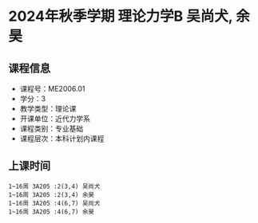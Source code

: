 # 2024年秋季学期 理论力学B 吴尚犬, 余昊






## 课程信息

- 课程号：ME2006.01
- 学分：3
- 教学类型：理论课
- 开课单位：近代力学系
- 课程类别：专业基础
- 课程层次：本科计划内课程

## 上课时间

```
1~16周 3A205 :2(3,4) 吴尚犬
1~16周 3A205 :2(3,4) 余昊
1~16周 3A205 :4(6,7) 吴尚犬
1~16周 3A205 :4(6,7) 余昊
```

